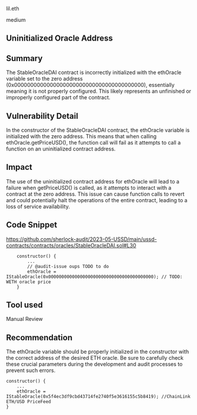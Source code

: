 lil.eth

medium

## Uninitialized Oracle Address
## Summary
The StableOracleDAI contract is incorrectly initialized with the ethOracle variable set to the zero address (0x0000000000000000000000000000000000000000), essentially meaning it is not properly configured. This likely represents an unfinished or improperly configured part of the contract.

## Vulnerability Detail
In the constructor of the StableOracleDAI contract, the ethOracle variable is initialized with the zero address. This means that when calling ethOracle.getPriceUSD(), the function call will fail as it attempts to call a function on an uninitialized contract address.

## Impact
The use of the uninitialized contract address for ethOracle will lead to a failure when getPriceUSD() is called, as it attempts to interact with a contract at the zero address. This issue can cause function calls to revert and could potentially halt the operations of the entire contract, leading to a loss of service availability.

## Code Snippet
https://github.com/sherlock-audit/2023-05-USSD/main/ussd-contracts/contracts/oracles/StableOracleDAI.sol#L30
```solidity
    constructor() {
        ...
        // @audit-issue oups TODO to do
        ethOracle = IStableOracle(0x0000000000000000000000000000000000000000); // TODO: WETH oracle price
    }
```
## Tool used
Manual Review

## Recommendation
The ethOracle variable should be properly initialized in the constructor with the correct address of the desired ETH oracle. Be sure to carefully check these crucial parameters during the development and audit processes to prevent such errors.
```solidity
constructor() {
    ...
    ethOracle = IStableOracle(0x5f4ec3df9cbd43714fe2740f5e3616155c5b8419); //ChainLink ETH/USD PriceFeed
}
```